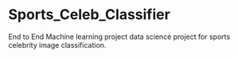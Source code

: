 # Sports_Celeb_Classifier
End to End Machine learning project data science project for sports celebrity image classification. 

